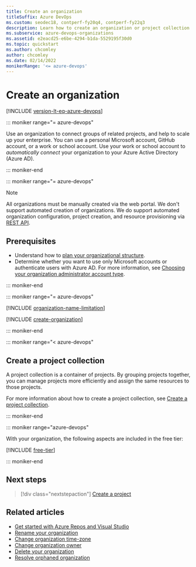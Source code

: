 ```yaml
---
title: Create an organization
titleSuffix: Azure DevOps
ms.custom: seodec18, contperf-fy20q4, contperf-fy22q3
description: Learn how to create an organization or project collection with a personal Microsoft account, GitHub account, or work or school account.
ms.subservice: azure-devops-organizations
ms.assetid: e2eacd25-e6be-4294-b1da-5529195f30d0
ms.topic: quickstart
ms.author: chcomley
author: chcomley
ms.date: 02/14/2022
monikerRange: '<= azure-devops'
---
```


# Create an organization

[!INCLUDE [version-lt-eq-azure-devops](../../includes/version-lt-eq-azure-devops.md)]

::: moniker range="= azure-devops"

Use an organization to connect groups of related projects, and help to scale up your enterprise. You can use a personal Microsoft account, GitHub account, or a work or school account. Use your work or school account to *automatically connect* your organization to your Azure Active Directory (Azure AD).

::: moniker-end

::: moniker range="= azure-devops"

> [!NOTE]
> All organizations must be manually created via the web portal. We don't support automated creation of organizations. We do support automated organization configuration, project creation, and resource provisioning via [REST API](/rest/api/azure/devops).

<a name="how-sign-up"></a>

## Prerequisites

* Understand how to [plan your organizational structure](../../user-guide/plan-your-azure-devops-org-structure.md).
* Determine whether you want to use only Microsoft accounts or authenticate users with Azure AD. For more information, see [Choosing your organization administrator account type](../../user-guide/plan-your-azure-devops-org-structure.md#choose-your-organization-administrator-account-type).

::: moniker-end

<a name="SignIn"></a>

::: moniker range="= azure-devops"

[!INCLUDE [organization-name-limitation](../../includes/organization-name-limitation.md)]

[!INCLUDE [create-organization](../../includes/create-organization.md)]

::: moniker-end

::: moniker range="< azure-devops"

## Create a project collection

A project collection is a container of projects. By grouping projects together, you can manage projects more efficiently and assign the same resources to those projects.

For more information about how to create a project collection, see [Create a project collection](/azure/devops/server/admin/manage-project-collections?view=azure-devops&preserve-view=true#create-a-project-collection).

::: moniker-end

::: moniker range="azure-devops"

With your organization, the following aspects are included in the free tier:

[!INCLUDE [free-tier](../../includes/free-tier.md)]

::: moniker-end

## Next steps

> [!div class="nextstepaction"]
> [Create a project](../projects/create-project.md)

## Related articles

* [Get started with Azure Repos and Visual Studio](../../repos/git/gitquickstart.md)
* [Rename your organization](rename-organization.md)
* [Change organization time-zone](change-organization-location.md)
* [Change organization owner](change-organization-ownership.md)
* [Delete your organization](delete-your-organization.md)
* [Resolve orphaned organization](resolve-orphaned-organization.md)
